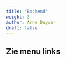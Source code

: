 ```yaml
---
title: "Backend"
weight: 3
author: Arne Duyver
draft: false
---
```


## Zie menu links

<!-- TODO opdracht waar je apache2, mariadb, php, adminer insatlleer in WSL en een call van webbrowser in windows doet naar die webpagina: zelf opzoeken allemaal ! -->